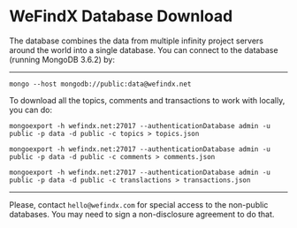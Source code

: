 # WeFindX Database Download

The database combines the data from multiple infinity project servers around the world into a single database. You can connect to the database \(running MongoDB 3.6.2\) by:

---

`mongo --host mongodb://public:data@wefindx.net`

To download all the topics, comments and transactions to work with locally, you can do:

`mongoexport -h wefindx.net:27017 --authenticationDatabase admin -u public -p data -d public -c topics > topics.json`

`mongoexport -h wefindx.net:27017 --authenticationDatabase admin -u public -p data -d public -c comments > comments.json`

`mongoexport -h wefindx.net:27017 --authenticationDatabase admin -u public -p data -d public -c translactions > transactions.json`

---

Please, contact `hello@wefindx.com` for special access to the non-public databases. You may need to sign a non-disclosure agreement to do that.

